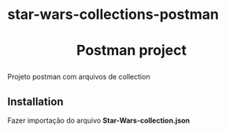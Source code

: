 # star-wars-collections-postman

# <p align="center">Postman project</p>

<p align="justify">Projeto postman com arquivos de collection</p>

## Installation

Fazer importação do arquivo **Star-Wars-collection.json**